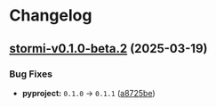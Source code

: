 # Changelog

## [stormi-v0.1.0-beta.2](https://github.com/pinellolab/stormi/compare/stormi-v0.1.0-beta.1...stormi-v0.1.0-beta.2) (2025-03-19)

### Bug Fixes

* **pyproject:** `0.1.0` -> `0.1.1` ([a8725be](https://github.com/pinellolab/stormi/commit/a8725be3c58ca3ff311c261e272a41e786d412e2))

